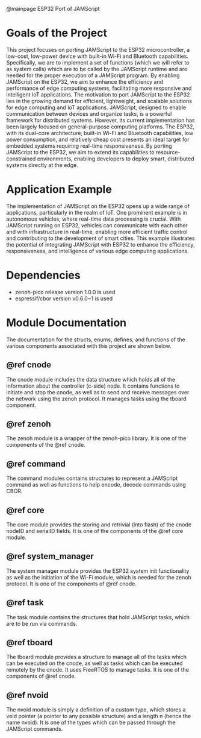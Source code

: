 @mainpage ESP32 Port of JAMScript

# Goals of the Project
This project focuses on porting JAMScript to the ESP32 microcontroller, a low-cost, low-power device with built-in Wi-Fi and Bluetooth capabilities. Specifically, we are to implement a set of functions (which we will refer to as system calls) which are to be called by the JAMScript runtime and are needed for the proper execution of a JAMScript program. By enabling JAMScript on the ESP32, we aim to enhance the efficiency and performance of edge computing systems, facilitating more responsive and intelligent IoT applications. The motivation to port JAMScript to the ESP32 lies in the growing demand for efficient, lightweight, and scalable solutions for edge computing and IoT applications. JAMScript, designed to enable communication between devices and organize tasks, is a powerful framework for distributed systems. However, its current implementation has been largely focused on general-purpose computing platforms. The ESP32, with its dual-core architecture, built-in Wi-Fi and Bluetooth capabilities, low power consumption, and relatively cheap cost presents an ideal target for embedded systems requiring real-time responsiveness. By porting JAMScript to the ESP32, we aim to extend its capabilities to resource-constrained environments, enabling developers to deploy smart, distributed systems directly at the edge.

# Application Example
The implementation of JAMScript on the ESP32 opens up a wide range of applications, particularly in the realm of IoT. One prominent example is in autonomous vehicles, where real-time data processing is crucial. With JAMScript running on ESP32, vehicles can communicate with each other and with infrastructure in real-time, enabling more efficient traffic control and contributing to the development of smart cities. This example illustrates the potential of integrating JAMScript with ESP32 to enhance the efficiency, responsiveness, and intelligence of various edge computing applications.

# Dependencies
- zenoh-pico release version 1.0.0 is used
- espressif/cbor version v0.6.0~1 is used

# Module Documentation 
The documentation for the structs, enums, defines, and functions of the various components associated with this project are 
shown below. 

## @ref cnode
The cnode module includes the data structure which holds all of the information about the controller (c-side) node.
It contains functions to initiate and stop the cnode, as well as to send and receive messages over the network using
the zenoh protocol. It manages tasks using the tboard component.

## @ref zenoh
The zenoh module is a wrapper of the zenoh-pico library. It is one of the components of the @ref cnode.

## @ref command
The command modules contains structures to represent a JAMScript command as well as
functions to help encode, decode commands using CBOR. 

## @ref core
The core module provides the storing and retrivial (into flash) of the cnode nodeID and serialID fields.
It is one of the components of the @ref core module.

## @ref system_manager
The system manager module provides the ESP32 system init functionality as well as the initiation of the
Wi-Fi module, which is needed for the zenoh protocol. It is one of the components of @ref cnode.

## @ref task
The task module contains the structures that hold JAMScript tasks, which are to be run via commands.

## @ref tboard
The tboard module provides a structure to manage all of the tasks which can be executed on the cnode, as well as tasks which can be
executed remotely by the cnode. It uses FreeRTOS to manage tasks. It is one of the components of @ref cnode.

## @ref nvoid
The nvoid module is simply a definition of a custom type, which stores a void pointer (a pointer to
any possible structure) and a length n (hence the name nvoid). It is one of the types which can be
passed through the JAMScript commands.